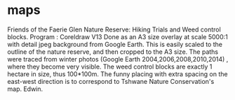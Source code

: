 # maps
Friends of the Faerie Glen Nature Reserve: Hiking Trials and Weed control blocks.
Program : Coreldraw V13
Done as an A3 size overlay at scale 5000:1 with detail jpeg background from Google Earth.
This is easily scaled to the outline of the nature reserve, and then cropped to the A3 size.
The paths were traced from winter photos (Google Earth 2004,2006,2008,2010,2014) , where they become very visible.
The weed control blocks are exactly 1 hectare in size, thus 100*100m. 
The funny placing with extra spacing on the east-west direction is to correspond to Tshwane Nature Conservation's map.
Edwin.
